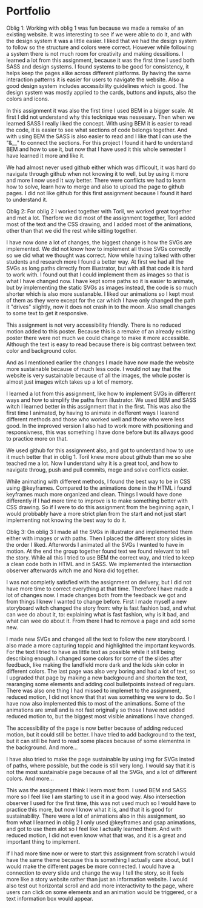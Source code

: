 # Portfolio

Oblig 1:
Working with oblig 1 was fun because we made a remake of an existing website. It was interesting to see if we were able to do it, and with the design system it was a little easier. I liked that we had the design system to follow so the structure and colors were correct. However while following a system there is not much room for creativity and making dessitions. I learned a lot from this assignment, because it was the first time I used both SASS and design systems. I found systems to be good for consistency, it helps keep the pages alike across different platforms. By having the same interaction patterns it is easier for users to navigate the website. Also a good design system includes accessibility guidelines which is good. The design system was mostly applied to the cards, buttons and inputs, also the colors and icons.

In this assignment it was also the first time I used BEM in a bigger scale. At first I did not understand why this tecknique was nessesary. Then when we learned SASS I really liked the concept. With using BEM it is easier to read the code, it is easier to see what sections of code belongs together. And with using BEM the SASS is also easier to read and I like that I can use the "&__" to connect the sections. For this project I found it hard to understand BEM and how to use it, but now that I have used it this whole semester I have learned it more and like it.

We had almost never used github either which was difficoult, it was hard do navigate through github when not knowing it to well, but by using it more and more I now used it way better. There were conflicts we had to learn how to solve, learn how to merge and also to upload the page to github pages. I did not like github for this first assignment because I found it hard to understand it.



Oblig 2:
For oblig 2 I worked together with Toril, we worked great together and met a lot. Therfore we did most of the assignment together, Toril added most of the text and the CSS drawing, and I added most of the animations, other than that we did the rest while sitting together.

I have now done a lot of changes, the biggest change is how the SVGs are implemented. We did not know how to implement all those SVGs correctly so we did what we thought was correct. Now while having talked with other students and research more I found a better way. At first we had all the SVGs as long paths dirrectly from illustrator, but with all that code it is hard to work with. I found out that I could implement them as images so that is what I have changed now. I have kept some paths so it is easier to animate, but by implementing the static SVGs as images instead, the code is so much shorter which is also more sustanable. I liked our animations so I kept most of them as they were except for the car which I have only changed the path it "drives" slightly, now it does not crash in to the moon. Also small changes to some text to get it responsive.

This assignment is not very accessibility friendly. There is no reduced motion added to this poster. Because this is a remake of an already existing poster there were not much we could change to make it more accessible. Although the text is easy to read because there is big contrast between text color and background color.

And as I mentioned earlier the changes I made have now made the website more sustainable because of much less code. I would not say that the website is very sustainable because of all the images, the whole poster is almost just images witch takes up a lot of memory.

I learned a lot from this assignment, like how to implement SVGs in different ways and how to simplify the paths from illustrator. We used BEM and SASS witch I learned better in this assignment that in the first. This was also the first time I animated, by having to animate in defferent ways I learend different methods and those who worked well and those who were less good. In the improved version I also had to work more with positioning and responsivness, this was something I have done before but its allways good to practice more on that.

We used github for this assignment also, and got to understand how to use it much better that in oblig 1. Toril knew more about github than me so she teached me a lot. Now I understand why it is a great tool, and how to navigate throug, push and pull commits, mege and solve conflicts easier.

While animating with different methods, I found the best way to be in CSS using @keyframes. Compared to the animations done in the HTML i found keyframes much more organized and clean. Things I would have done differently if I had more time to improve is to make something better with CSS drawing. So if I were to do this assignment from the beginning again, I would probbably have a more strict plan from the start and not just start implementing not knowing the best way to do it.



Oblig 3:
On oblig 3 I made all the SVGs in illustrator and implemented them either with images or with paths. Then I placed the different story slides in the order I liked. Afterwords I animated all the SVGs I wanted to have in motion. At the end the group together found text we found relevant to tell the story. While all this I tried to use BEM the correct way, and tried to keep a clean code both in HTML and in SASS. We implemented the intersection observer afterwards witch me and Nora did together.

I was not completly satisfied with the assignment on delivery, but I did not have more time to correct everything at that time. Therefore I have made a lot of changes now. I made changes both from the feedback we got and from things I knew I wanted to change before. First I made myself a new storyboard witch changed the story from: why is fast fashion bad, and what can wee do about it, to: explaining what is fast fashion, why is it bad, and what can wee do about it. From there I had to remove a page and add some new.

I made new SVGs and changed all the text to follow the new storyboard. I also made a more capturing toppic and highlighted the important keywords. For the text I tried to have as little text as possible while it still being describing enough. I changed some colors for some of the slides after feedback, like making the landfield more dark and the kids skin color in different colors. The last page was also very boring and had a lot of text, so I upgraded that page by making a new background and shorten the text, rearanging some elements and adding cool bulletpoints instead of regulars. There was also one thing I had missed to implemet to the assignment, reduced motion, I did not know that that was something we were to do. So I have now also implemented this to most of the animations. Some of the animations are small and is not fast originally so those I have not added reduced motion to, but the biggest most visible animations I have changed.

The accessibility of the page is now better because of adding reduced motion, but it could still be better. I have tried to add background to the text, but it can still be hard to read some places because of some elementns in the background. And more...

I have also tried to make the page sustainable by using img for SVGs insted of paths, where possible, but the code is still very long. I would say that it is not the most sustainable page because of all the SVGs, and a lot of different colors. And more...

This was the assignment I think I learn most from. I used BEM and SASS more so I feel like I am starting to use it in a good way. Also intersection observer I used for the first time, this was not used much so I would have to practice this more, but now I know what it is, and that it is good for sustainability. There were a lot of animations also in this assignment, so from what I learned in oblig 2 I only used @keyframes and gsap animations, and got to use them alot so I feel like I actually learned them. And with reduced motion, I did not even know what that was, and it is a great and important thing to implement.

If I had more time now or were to start this assignment from scratch I would have the same theme because this is something I actually care about, but I would make the different pages be more connected. I would have a connection to every slide and change the way I tell the story, so it feels more like a story website rather than just an information website. I would also test out horizontal scroll and add more interactivity to the page, where users can click on some elements and an animation would be triggered, or a text information box would appear.